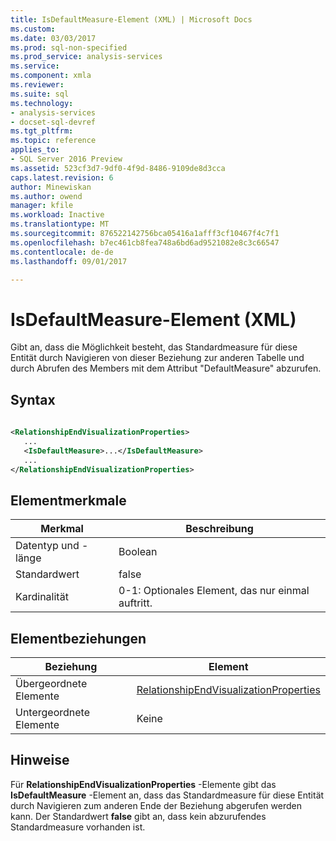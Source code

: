 ```yaml
---
title: IsDefaultMeasure-Element (XML) | Microsoft Docs
ms.custom: 
ms.date: 03/03/2017
ms.prod: sql-non-specified
ms.prod_service: analysis-services
ms.service: 
ms.component: xmla
ms.reviewer: 
ms.suite: sql
ms.technology:
- analysis-services
- docset-sql-devref
ms.tgt_pltfrm: 
ms.topic: reference
applies_to:
- SQL Server 2016 Preview
ms.assetid: 523cf3d7-9df0-4f9d-8486-9109de8d3cca
caps.latest.revision: 6
author: Minewiskan
ms.author: owend
manager: kfile
ms.workload: Inactive
ms.translationtype: MT
ms.sourcegitcommit: 876522142756bca05416a1afff3cf10467f4c7f1
ms.openlocfilehash: b7ec461cb8fea748a6bd6ad9521082e8c3c66547
ms.contentlocale: de-de
ms.lasthandoff: 09/01/2017

---
```

# <a name="isdefaultmeasure-element-xml"></a>IsDefaultMeasure-Element (XML)
  Gibt an, dass die Möglichkeit besteht, das Standardmeasure für diese Entität durch Navigieren von dieser Beziehung zur anderen Tabelle und durch Abrufen des Members mit dem Attribut "DefaultMeasure" abzurufen.  
  
## <a name="syntax"></a>Syntax  
  
```xml  
  
<RelationshipEndVisualizationProperties>  
   ...  
   <IsDefaultMeasure>...</IsDefaultMeasure>  
   ...  
</RelationshipEndVisualizationProperties>  
```  
  
## <a name="element-characteristics"></a>Elementmerkmale  
  
|Merkmal|Beschreibung|  
|--------------------|-----------------|  
|Datentyp und -länge|Boolean|  
|Standardwert|false|  
|Kardinalität|0-1: Optionales Element, das nur einmal auftritt.|  
  
## <a name="element-relationships"></a>Elementbeziehungen  
  
|Beziehung|Element|  
|------------------|-------------|  
|Übergeordnete Elemente|[RelationshipEndVisualizationProperties](../../../analysis-services/scripting/data-type/relationshipendvisualizationproperties-data-type-assl.md)|  
|Untergeordnete Elemente|Keine|  
  
## <a name="remarks"></a>Hinweise  
 Für **RelationshipEndVisualizationProperties** -Elemente gibt das **IsDefaultMeasure** -Element an, dass das Standardmeasure für diese Entität durch Navigieren zum anderen Ende der Beziehung abgerufen werden kann. Der Standardwert **false** gibt an, dass kein abzurufendes Standardmeasure vorhanden ist.  
  
  

